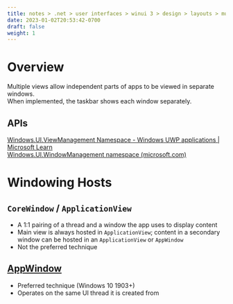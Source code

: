 ```yaml
---
title: notes > .net > user interfaces > winui 3 > design > layouts > multiple views
date: 2023-01-02T20:53:42-0700
draft: false
weight: 1
---
```

# Overview
Multiple views allow independent parts of apps to be viewed in separate windows.  
When implemented, the taskbar shows each window separately.

## APIs
[Windows.UI.ViewManagement Namespace - Windows UWP applications | Microsoft Learn](https://learn.microsoft.com/en-us/uwp/api/windows.ui.viewmanagement)  
[Windows.UI.WindowManagement namespace (microsoft.com)](https://learn.microsoft.com/en-us/uwp/api/windows.ui.windowmanagement)  

# Windowing Hosts
## `CoreWindow` / `ApplicationView`
- A 1:1 pairing of a thread and a window the app uses to display content
- Main view is always hosted in `ApplicationView`; content in a secondary window can be hosted in an `ApplicationView` or `AppWindow`
- Not the preferred technique

## [AppWindow](https://learn.microsoft.com/en-us/windows/apps/design/layout/app-window)
- Preferred technique (Windows 10 1903+)
- Operates on the same UI thread it is created from
